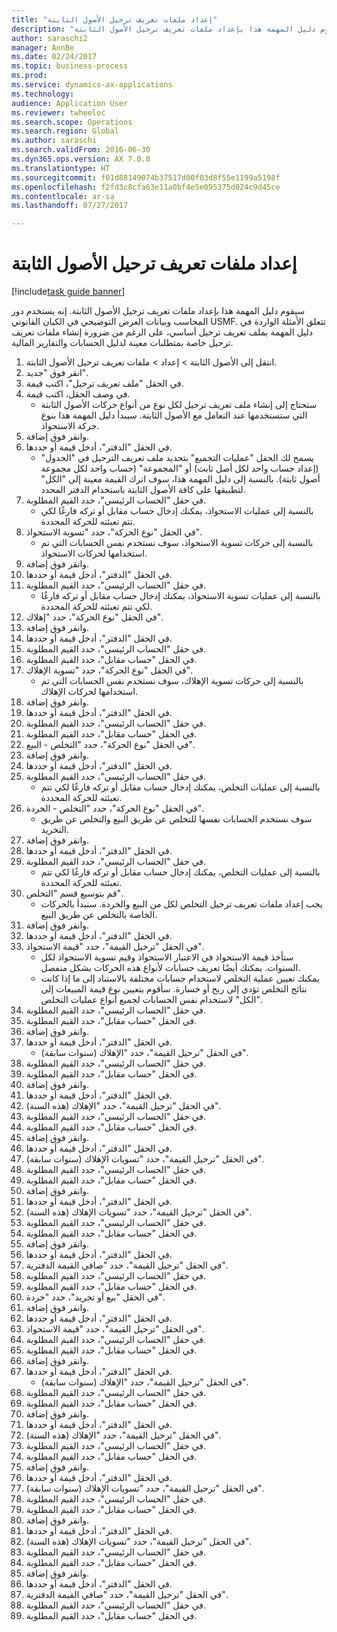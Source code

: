 ```yaml
--- 
title: "إعداد ملفات تعريف ترحيل الأصول الثابتة"
description: "سيقوم دليل المهمة هذا بإعداد ملفات تعريف ترحيل الأصول الثابتة."
author: saraschi2
manager: AnnBe
ms.date: 02/24/2017
ms.topic: business-process
ms.prod: 
ms.service: dynamics-ax-applications
ms.technology: 
audience: Application User
ms.reviewer: twheeloc
ms.search.scope: Operations
ms.search.region: Global
ms.author: saraschi
ms.search.validFrom: 2016-06-30
ms.dyn365.ops.version: AX 7.0.0
ms.translationtype: HT
ms.sourcegitcommit: f01d88149074b37517d00f03d8f55e1199a5198f
ms.openlocfilehash: f2fd3c8cfa63e11a0bf4e5e095375d024c9d45ce
ms.contentlocale: ar-sa
ms.lasthandoff: 07/27/2017

---
```

# <a name="set-up-fixed-asset-posting-profiles"></a>إعداد ملفات تعريف ترحيل الأصول الثابتة

[!include[task guide banner](../../includes/task-guide-banner.md)]

سيقوم دليل المهمة هذا بإعداد ملفات تعريف ترحيل الأصول الثابتة.  إنه يستخدم دور المحاسب وبيانات العرض التوضيحي في الكيان القانوني USMF.  تتعلق الأمثلة الواردة في دليل المهمة بملف تعريف ترحيل أساسي، على الرغم من ضرورة إنشاء ملفات تعريف ترحيل خاصة بمتطلبات معينة لدليل الحسابات‬ والتقارير المالية.

1. انتقل إلى الأصول الثابتة > إعداد > ملفات تعريف ترحيل الأصول الثابتة‬.
2. انقر فوق "جديد".
3. في الحقل "ملف تعريف ترحيل"، اكتب قيمة.
4. في وصف الحقل، اكتب قيمة.
    * ستحتاج إلى إنشاء ملف تعريف ترحيل لكل نوع من أنواع حركات الأصول الثابتة التي ستستخدمها عند التعامل مع الأصول الثابتة.  سيبدأ دليل المهمة هذا بنوع حركة الاستحواذ.  
5. وانقر فوق إضافة.
6. في الحقل "الدفتر"، أدخل قيمة أو حددها.
    * يسمح لك الحقل "عمليات التجميع‬" بتحديد ملف تعريف الترحيل في "الجدول" (إعداد حساب واحد لكل أصل ثابت) أو "المجموعة" (حساب واحد لكل مجموعة أصول ثابتة).  بالنسبة إلى دليل المهمة هذا، سوف اترك القيمة معينة إلى "الكل" لتطبيقها على كافة الأصول الثابتة باستخدام الدفتر المحدد.  
7. في حقل "الحساب الرئيسي"، حدد القيم المطلوبة.
    * بالنسبة إلى عمليات الاستحواذ، يمكنك إدخال حساب مقابل أو تركه فارغًا لكي تتم تعبئته للحركة المحددة.    
8. في الحقل "نوع الحركة"، حدد "تسوية الاستحواذ".
    * بالنسبة إلى حركات تسوية الاستحواذ، سوف نستخدم نفس الحسابات التي تم استخدامها لحركات الاستحواذ.  
9. وانقر فوق إضافة.
10. في الحقل "الدفتر"، أدخل قيمة أو حددها.
11. في حقل "الحساب الرئيسي"، حدد القيم المطلوبة.
    * بالنسبة إلى عمليات تسوية الاستحواذ، يمكنك إدخال حساب مقابل أو تركه فارغًا لكي تتم تعبئته للحركة المحددة.    
12. في الحقل "نوع الحركة"، حدد "إهلاك".
13. وانقر فوق إضافة.
14. في الحقل "الدفتر"، أدخل قيمة أو حددها.
15. في حقل "الحساب الرئيسي"، حدد القيم المطلوبة.
16. في الحقل "حساب مقابل"، حدد القيم المطلوبة.
17. في الحقل "نوع الحركة"، حدد "تسوية الإهلاك".
    * بالنسبة إلى حركات تسوية الإهلاك، سوف نستخدم نفس الحسابات التي تم استخدامها لحركات الإهلاك.  
18. وانقر فوق إضافة.
19. في الحقل "الدفتر"، أدخل قيمة أو حددها.
20. في حقل "الحساب الرئيسي"، حدد القيم المطلوبة.
21. في الحقل "حساب مقابل"، حدد القيم المطلوبة.
22. في الحقل "نوع الحركة"، حدد "التخلص - البيع‬".
23. وانقر فوق إضافة.
24. في الحقل "الدفتر"، أدخل قيمة أو حددها.
25. في حقل "الحساب الرئيسي"، حدد القيم المطلوبة.
    * بالنسبة إلى عمليات التخلص، يمكنك إدخال حساب مقابل أو تركه فارغًا لكي تتم تعبئته للحركة المحددة.  
26. في الحقل "نوع الحركة"، حدد "التخلص - الخردة‬‬".
    * سوف نستخدم الحسابات نفسها للتخلص عن طريق البيع والتخلص عن طريق التخريد.  
27. وانقر فوق إضافة.
28. في الحقل "الدفتر"، أدخل قيمة أو حددها.
29. في حقل "الحساب الرئيسي"، حدد القيم المطلوبة.
    * بالنسبة إلى عمليات التخلص، يمكنك إدخال حساب مقابل أو تركه فارغًا لكي تتم تعبئته للحركة المحددة.  
30. قم بتوسيع قسم "التخلص‬".
    * يجب إعداد ملفات تعريف ترحيل التخلص لكل من البيع والخردة.  سنبدأ بالحركات الخاصة بالتخلص عن طريق البيع.  
31. وانقر فوق إضافة.
32. في الحقل "الدفتر"، أدخل قيمة أو حددها.
33. في الحقل "ترحيل القيمة‬"، حدد "قيمة الاستحواذ‬".
    * ستأخذ قيمة الاستحواذ في الاعتبار الاستحواذ وقيم تسوية الاستحواذ لكل السنوات.  يمكنك أيضًا تعريف حسابات لأنواع هذه الحركات بشكل منفصل.  
    * يمكنك تعيين عملية التخلص لاستخدام حسابات مختلفة بالاستناد إلى ما إذا كانت نتائج التخلص تؤدي إلى ربح أو خسارة.  سأقوم بتعيين نوع قيمة المبيعات إلى "الكل" لاستخدام نفس الحسابات لجميع أنواع عمليات التخلص.  
34. في حقل "الحساب الرئيسي"، حدد القيم المطلوبة.
35. في الحقل "حساب مقابل"، حدد القيم المطلوبة.
36. وانقر فوق إضافة.
37. في الحقل "الدفتر"، أدخل قيمة أو حددها.
    * في الحقل "ترحيل القيمة‬"، حدد "الإهلاك (سنوات سابقة)".  
38. في حقل "الحساب الرئيسي"، حدد القيم المطلوبة.
39. في الحقل "حساب مقابل"، حدد القيم المطلوبة.
40. وانقر فوق إضافة.
41. في الحقل "الدفتر"، أدخل قيمة أو حددها.
42. في الحقل "ترحيل القيمة‬"، حدد "الإهلاك (هذه السنة)".
43. في حقل "الحساب الرئيسي"، حدد القيم المطلوبة.
44. في الحقل "حساب مقابل"، حدد القيم المطلوبة.
45. وانقر فوق إضافة.
46. في الحقل "الدفتر"، أدخل قيمة أو حددها.
47. في الحقل "ترحيل القيمة‬"، حدد "تسويات الإهلاك (سنوات سابقة)‬".
48. في حقل "الحساب الرئيسي"، حدد القيم المطلوبة.
49. في الحقل "حساب مقابل"، حدد القيم المطلوبة.
50. وانقر فوق إضافة.
51. في الحقل "الدفتر"، أدخل قيمة أو حددها.
52. في الحقل "ترحيل القيمة‬"، حدد "تسويات الإهلاك (هذه السنة)".
53. في حقل "الحساب الرئيسي"، حدد القيم المطلوبة.
54. في الحقل "حساب مقابل"، حدد القيم المطلوبة.
55. وانقر فوق إضافة.
56. في الحقل "الدفتر"، أدخل قيمة أو حددها.
57. في الحقل "ترحيل القيمة‬"، حدد "صافي القيمة الدفترية‬".
58. في حقل "الحساب الرئيسي"، حدد القيم المطلوبة.
59. في الحقل "حساب مقابل"، حدد القيم المطلوبة.
60. في الحقل "بيع أو تخريد‬"، حدد "خردة‬".
61. وانقر فوق إضافة.
62. في الحقل "الدفتر"، أدخل قيمة أو حددها.
63. في الحقل "ترحيل القيمة‬"، حدد "قيمة الاستحواذ‬".
64. في حقل "الحساب الرئيسي"، حدد القيم المطلوبة.
65. في الحقل "حساب مقابل"، حدد القيم المطلوبة.
66. وانقر فوق إضافة.
67. في الحقل "الدفتر"، أدخل قيمة أو حددها.
    * في الحقل "ترحيل القيمة‬"، حدد "الإهلاك (سنوات سابقة)".  
68. في حقل "الحساب الرئيسي"، حدد القيم المطلوبة.
69. في الحقل "حساب مقابل"، حدد القيم المطلوبة.
70. وانقر فوق إضافة.
71. في الحقل "الدفتر"، أدخل قيمة أو حددها.
72. في الحقل "ترحيل القيمة‬"، حدد "الإهلاك (هذه السنة)".
73. في حقل "الحساب الرئيسي"، حدد القيم المطلوبة.
74. في الحقل "حساب مقابل"، حدد القيم المطلوبة.
75. وانقر فوق إضافة.
76. في الحقل "الدفتر"، أدخل قيمة أو حددها.
77. في الحقل "ترحيل القيمة‬"، حدد "تسويات الإهلاك (سنوات سابقة)‬".
78. في حقل "الحساب الرئيسي"، حدد القيم المطلوبة.
79. في الحقل "حساب مقابل"، حدد القيم المطلوبة.
80. وانقر فوق إضافة.
81. في الحقل "الدفتر"، أدخل قيمة أو حددها.
82. في الحقل "ترحيل القيمة‬"، حدد "تسويات الإهلاك (هذه السنة)".
83. في حقل "الحساب الرئيسي"، حدد القيم المطلوبة.
84. في الحقل "حساب مقابل"، حدد القيم المطلوبة.
85. وانقر فوق إضافة.
86. في الحقل "الدفتر"، أدخل قيمة أو حددها.
87. في الحقل "ترحيل القيمة‬"، حدد "صافي القيمة الدفترية‬".
88. في حقل "الحساب الرئيسي"، حدد القيم المطلوبة.
89. في الحقل "حساب مقابل"، حدد القيم المطلوبة.


